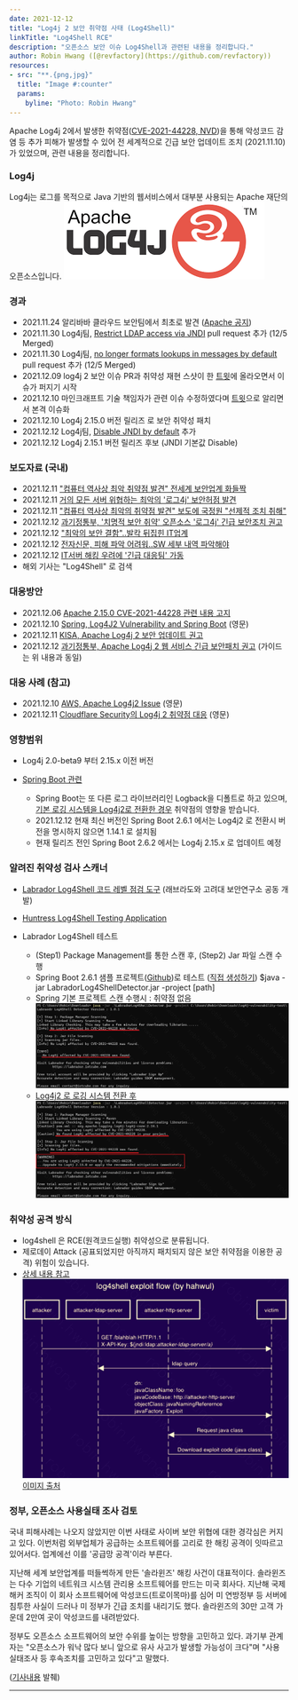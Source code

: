 ```yaml
---
date: 2021-12-12
title: "Log4j 2 보안 취약점 사태 (Log4Shell)"
linkTitle: "Log4Shell RCE"
description: "오픈소스 보안 이슈 Log4Shell과 관련된 내용을 정리합니다."
author: Robin Hwang ([@revfactory](https://github.com/revfactory))
resources:
- src: "**.{png,jpg}"
  title: "Image #:counter"
  params:
    byline: "Photo: Robin Hwang"
---
```


Apache Log4j 2에서 발생한 취약점([CVE-2021-44228, NVD](https://cve.mitre.org/cgi-bin/cvename.cgi?name=CVE-2021-44228))을 통해 악성코드 감염 등 추가 피해가 발생할 수 있어 전 세계적으로 긴급 보안 업데이트 조치 (2021.11.10)가 있었으며, 관련 내용을 정리합니다.  

### Log4j
Log4j는 로그를 목적으로 Java 기반의 웹서비스에서 대부분 사용되는 Apache 재단의 오픈소스입니다.
![log4j-logo](log4j.png)


### 경과
- 2021.11.24 알리바바 클라우드 보안팀에서 최초로 발견 ([Apache 공지](https://logging.apache.org/log4j/2.x/security.html))
- 2021.11.30 Log4j팀, [Restrict LDAP access via JNDI](https://github.com/apache/logging-log4j2/pull/608) pull request 추가 (12/5 Merged)
- 2021.11.30 Log4j팀, [no longer formats lookups in messages by default](https://github.com/apache/logging-log4j2/pull/607) pull request 추가 (12/5 Merged)
- 2021.12.09 log4j 2 보안 이슈 PR과 취약성 재현 스샷이 한 [트윗](https://twitter.com/P0rZ9/status/1468949890571337731)에 올라오면서 이슈가 퍼지기 시작
- 2021.12.10 마인크래프트 기술 책임자가 관련 이슈 수정하였다며 [트윗](https://twitter.com/slicedlime/status/1469150993527017483)으로 알리면서 본격 이슈화
- 2021.12.10 Log4j 2.15.0 버전 릴리즈 로 보안 취약성 패치
- 2021.12.12 Log4j팀, [Disable JNDI by default](https://github.com/apache/logging-log4j2/commit/44569090f1cf1e92c711fb96dfd18cd7dccc72ea) 추가
- 2021.12.12 Log4j 2.15.1 버전 릴리즈 후보 (JNDI 기본값 Disable)

### 보도자료 (국내)
- 2021.12.11 ["컴퓨터 역사상 최악 취약점 발견" 전세계 보안업계 화들짝](https://www.yna.co.kr/view/AKR20211211035951009?section=popup/print)
- 2021.12.11 [거의 모든 서버 위협하는 최악의 '로그4j' 보안허점 발견](https://news.naver.com/main/tool/print.naver?oid=092&aid=0002241848)
- 2021.12.11 ["컴퓨터 역사상 최악의 취약점 발견" 보도에 국정원 "선제적 조치 취해"](https://news.naver.com/main/tool/print.naver?oid=421&aid=0005778626)
- 2021.12.12 [과기정통부, '치명적 보안 취약' 오픈소스 '로그4j' 긴급 보안조치 권고](https://v.kakao.com/v/20211212103345131)
- 2021.12.12 ["최악의 보안 결함"..발칵 뒤집힌 IT업계](https://v.kakao.com/v/20211212180303915)
- 2021.12.12 [전자신문, 피해 파악 어려워..SW 세부 내역 파악해야](https://v.kakao.com/v/20211212184805464)
- 2021.12.12 [IT서버 해킹 우려에 '긴급 대응팀' 가동](https://v.kakao.com/v/20211212193223921)
- 해외 기사는 "Log4Shell" 로 검색

### 대응방안
- 2021.12.06 [Apache 2.15.0 CVE-2021-44228 관련 내용 고지](https://logging.apache.org/log4j/2.x/)
- 2021.12.10 [Spring, Log4J2 Vulnerability and Spring Boot](https://spring.io/blog/2021/12/10/log4j2-vulnerability-and-spring-boot) (영문)
- 2021.12.11 [KISA, Apache Log4j 2 보안 업데이트 권고](https://www.krcert.or.kr/data/secNoticeView.do?bulletin_writing_sequence=36389)
- 2021.12.12 [과기정통부, Apache Log4j 2 웹 서비스 긴급 보안패치 권고](https://www.korea.kr/news/pressReleaseView.do?newsId=156485848) (가이드는 위 내용과 동일)


### 대응 사례 (참고)
- 2021.12.10 [AWS, Apache Log4j2 Issue](https://aws.amazon.com/ko/security/security-bulletins/AWS-2021-005) (영문)
- 2021.12.11 [Cloudflare Security의 Log4j 2 취약점 대응](https://blog.cloudflare.com/how-cloudflare-security-responded-to-log4j2-vulnerability/) (영문)


### 영향범위
- Log4j 2.0-beta9 부터 2.15.x 이전 버전

- [Spring Boot 관련](https://spring.io/blog/2021/12/10/log4j2-vulnerability-and-spring-boot)
  - Spring Boot는 또 다른 로그 라이브러리인 Logback을 디폴트로 하고 있으며,  
    [기본 로깅 시스템을 Log4j2로 전환한 경우](https://docs.spring.io/spring-boot/docs/current/reference/html/howto.html#howto.logging.log4j) 취약점의 영향을 받습니다.
  - 2021.12.12 현재 최신 버전인 Spring Boot 2.6.1 에서는 Log4j2 로 전환시 버전을
  명시하지 않으면 1.14.1 로 설치됨
  - 현재 릴리즈 전인 Spring Boot 2.6.2 에서는 Log4j 2.15.x 로 업데이트 예정


### 알려진 취약성 검사 스캐너
- [Labrador Log4Shell 코드 레벨 점검 도구](https://labrador.iotcube.com/) (래브라도와 고려대 보안연구소 공동 개발)
- [Huntress Log4Shell Testing Application](https://github.com/huntresslabs/log4shell-tester)

- Labrador Log4Shell 테스트
  - (Step1) Package Management를 통한 스캔 후, (Step2) Jar 파일 스캔 수행
  - Spring Boot 2.6.1 샘플 프로젝트([Github](https://github.com/revfactory/log4j-vulnerability-test))로 테스트 ([직접 생성하기](https://start.spring.io/#!type=maven-project&language=java&platformVersion=2.6.1&packaging=jar&jvmVersion=11&groupId=com.kakao.opensource&artifactId=log4j-vulnerability-test&name=log4j-vulnerability-test&description=Demo%20project%20for%20Spring%20Boot&packageName=com.kakao.opensource.log4j-vulnerability-test&dependencies=web))
  $java -jar LabradorLog4ShellDetector.jar -project [path]
  - Spring 기본 프로젝트 스캔 수행시 : 취약점 없음
    ![labrador-test1](labrador-test1.png)
  - [Log4j2 로 로깅 시스템 전환 후](https://docs.spring.io/spring-boot/docs/current/reference/html/howto.html#howto.logging.log4j)
    ![labrador-test2](labrador-test2.png)


### 취약성 공격 방식
- log4shell 은 RCE(원격코드실행) 취약성으로 분류됩니다.
- 제로데이 Attack (공표되었지만 아직까지 패치되지 않은 보안 취약점을 이용한 공격) 위험이 있습니다.
- [상세 내용 참고](https://www.hahwul.com/2021/12/11/log4shell-internet-is-on-fire/)
  ![log4shell-exploit-flow](log4shell-exploit-flow.png)
  [이미지 출처](https://www.hahwul.com/2021/12/11/log4shell-internet-is-on-fire/)


### 정부, 오픈소스 사용실태 조사 검토
국내 피해사례는 나오지 않았지만 이번 사태로 사이버 보안 위협에 대한 경각심은 커지고 있다. 이번처럼 외부업체가 공급하는 소프트웨어를 고리로 한 해킹 공격이 잇따르고 있어서다. 업계에선 이를 '공급망 공격'이라 부른다.

지난해 세계 보안업계를 떠들썩하게 만든 '솔라윈즈' 해킹 사건이 대표적이다. 솔라윈즈는 다수 기업의 네트워크 시스템 관리용 소프트웨어를 만드는 미국 회사다. 지난해 국제 해커 조직이 이 회사 소프트웨어에 악성코드(트로이목마)를 심어 미 연방정부 등 서버에 침투한 사실이 드러나 미 정부가 긴급 조치를 내리기도 했다. 솔라윈즈의 30만 고객 가운데 2만여 곳이 악성코드를 내려받았다.

정부도 오픈소스 소프트웨어의 보안 수위를 높이는 방향을 고민하고 있다. 과기부 관계자는 "오픈소스가 워낙 많다 보니 앞으로 유사 사고가 발생할 가능성이 크다"며 "사용 실태조사 등 후속조치를 고민하고 있다"고 말했다.

([기사내용](https://v.kakao.com/v/20211212233003588) 발췌)

---------
